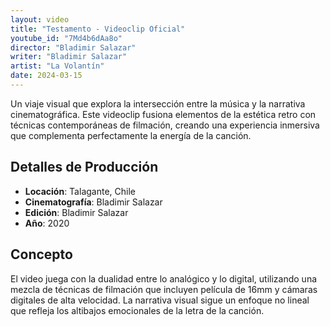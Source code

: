 ```yaml
---
layout: video
title: "Testamento - Videoclip Oficial"
youtube_id: "7Md4b6dAa8o"
director: "Bladimir Salazar"
writer: "Bladimir Salazar"
artist: "La Volantín"
date: 2024-03-15
---
```

Un viaje visual que explora la intersección entre la música y la narrativa cinematográfica. Este videoclip 
fusiona elementos de la estética retro con técnicas contemporáneas de filmación, creando una experiencia 
inmersiva que complementa perfectamente la energía de la canción.

## Detalles de Producción

- **Locación**: Talagante, Chile
- **Cinematografía**: Bladimir Salazar
- **Edición**: Bladimir Salazar
- **Año**: 2020

## Concepto

El video juega con la dualidad entre lo analógico y lo digital, utilizando una mezcla de técnicas de 
filmación que incluyen película de 16mm y cámaras digitales de alta velocidad. La narrativa visual 
sigue un enfoque no lineal que refleja los altibajos emocionales de la letra de la canción.
